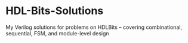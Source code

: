 # HDL-Bits-Solutions
My Verilog solutions for problems on HDLBits – covering combinational, sequential, FSM, and module-level design
